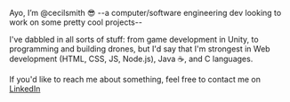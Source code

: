 Ayo, I’m @cecilsmith 😎 --a computer/software engineering dev looking to work on some pretty cool projects--

I've dabbled in all sorts of stuff: from game development in Unity, to programming and building drones, but I'd say that I'm strongest in Web development (HTML, CSS, JS, Node.js), Java ☕️, and C languages.

If you'd like to reach me about something, feel free to contact me on [LinkedIn](https://www.linkedin.com/in/cecilnathanaelsmith/)

<!---
cecilsmith/cecilsmith is a ✨ special ✨ repository because its `README.md` (this file) appears on your GitHub profile.
You can click the Preview link to take a look at your changes.
--->
